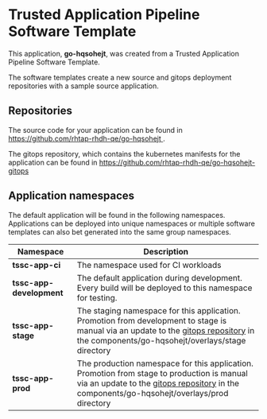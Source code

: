 # Trusted Application Pipeline Software Template

This application, **go-hqsohejt**, was created from a Trusted Application Pipeline Software Template.

The software templates create a new source and gitops deployment repositories with a sample source application. 

## Repositories

The source code for your application can be found in [https://github.com/rhtap-rhdh-qe/go-hqsohejt ](https://github.com/rhtap-rhdh-qe/go-hqsohejt ).
 
The gitops repository, which contains the kubernetes manifests for the application can be found in 
[https://github.com/rhtap-rhdh-qe/go-hqsohejt-gitops ](https://github.com/rhtap-rhdh-qe/go-hqsohejt-gitops ) 

## Application namespaces 

The default application will be found in the following namespaces. Applications can be deployed into unique namespaces or multiple software templates can also bet generated into the same group namespaces.  

|  Namespace   |  Description   |  
| -------- | -------- |
| **tssc-app-ci** | The namespace used for CI workloads |
| **tssc-app-development** | The default application during development. Every build will be deployed to this namespace for testing. |
| **tssc-app-stage** | The staging namespace for this application. Promotion from development to stage is manual via an update to the [gitops repository](https://github.com/rhtap-rhdh-qe/go-hqsohejt-gitops ) in the components/go-hqsohejt/overlays/stage directory |
| **tssc-app-prod** | The production namespace for this application. Promotion from stage to production is manual via an update to the [gitops repository](https://github.com/rhtap-rhdh-qe/go-hqsohejt-gitops ) in the components/go-hqsohejt/overlays/prod directory |
